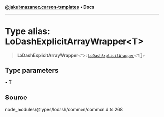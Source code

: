[**@jakubmazanec/carson-templates**](../../../README.md) • **Docs**

---

# Type alias: LoDashExplicitArrayWrapper\<T\>

> **LoDashExplicitArrayWrapper**\<`T`\>:
> [`LoDashExplicitWrapper`](../interfaces/LoDashExplicitWrapper.md)\<`T`[]\>

## Type parameters

• **T**

## Source

node_modules/@types/lodash/common/common.d.ts:268
